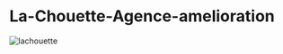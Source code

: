 # La-Chouette-Agence-amelioration


![lachouette](https://github.com/Souleymane7800/La-Chouette-Agence-amelioration/assets/94050676/b8160658-4876-4e39-b0de-b325eabe1e31)
